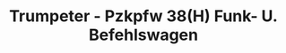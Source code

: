 ---
layout: product
title: "Trumpeter - Pzkpfw 38(H) Funk- U. Befehlswagen"
price: "2700" 
desc: "N/A"
img_path: "/assets/img/TRU00355.jpg"
brand: "N/A"
available: false
special_offer: false
new: false
soon: false
cat: "010000"
subcat: "013400"
subsubcat: "0N/A"
sifra: "TRU00355"
popular: false
---